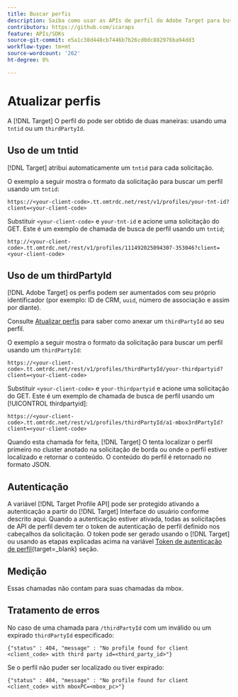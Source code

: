 ```yaml
---
title: Buscar perfis
description: Saiba como usar as APIs de perfil do Adobe Target para buscar dados do visitante para usar no [!DNL Target].
contributors: https://github.com/icaraps
feature: APIs/SDKs
source-git-commit: e5a1c38d448cb7446b7b26cd0dc882976ba94dd3
workflow-type: tm+mt
source-wordcount: '262'
ht-degree: 0%

---
```


# Atualizar perfis

A [!DNL Target] O perfil do pode ser obtido de duas maneiras: usando uma `tntid` ou um `thirdPartyId`.

## Uso de um tntid

[!DNL Target] atribui automaticamente um `tntid` para cada solicitação.

O exemplo a seguir mostra o formato da solicitação para buscar um perfil usando um `tntid`:

```
https://<your-client-code>.tt.omtrdc.net/rest/v1/profiles/your-tnt-id?client=<your-client-code>
```

Substituir `<your-client-code>` e `your-tnt-id` e acione uma solicitação do GET. Este é um exemplo de chamada de busca de perfil usando um `tntid`;

```
http://<your-client-code>.tt.omtrdc.net/rest/v1/profiles/111492025094307-353046?client=<your-client-code>
```

## Uso de um thirdPartyId

[!DNL Adobe Target] os perfis podem ser aumentados com seu próprio identificador (por exemplo: ID de CRM, `uuid`, número de associação e assim por diante).

Consulte [Atualizar perfis](/help/dev/administer/profile-api/profile-api-overview.md) para saber como anexar um `thirdPartyId` ao seu perfil.

O exemplo a seguir mostra o formato da solicitação para buscar um perfil usando um `thirdPartyId`:

```
https://<your-client-code>.tt.omtrdc.net/rest/v1/profiles/thirdPartyId/your-thirdpartyid?client=<your-client-code>
```

Substituir `<your-client-code>` e `your-thirdpartyid` e acione uma solicitação do GET. Este é um exemplo de chamada de busca de perfil usando um [!UICONTROL thirdpartyid]:

```
https://<your-client-code>.tt.omtrdc.net/rest/v1/profiles/thirdPartyId/a1-mbox3rdPartyId?client=<your-client-code>
```

Quando esta chamada for feita, [!DNL Target] O tenta localizar o perfil primeiro no cluster anotado na solicitação de borda ou onde o perfil estiver localizado e retornar o conteúdo. O conteúdo do perfil é retornado no formato JSON.

## Autenticação

A variável [!DNL Target Profile API] pode ser protegido ativando a autenticação a partir do [!DNL Target] Interface do usuário conforme descrito aqui. Quando a autenticação estiver ativada, todas as solicitações de API de perfil devem ter o token de autenticação de perfil definido nos cabeçalhos da solicitação. O token pode ser gerado usando o [!DNL Target] ou usando as etapas explicadas acima na variável [Token de autenticação de perfil](https://developers.adobetarget.com/api/#authentication-tokens){target=_blank} seção.

## Medição

Essas chamadas não contam para suas chamadas da mbox.

## Tratamento de erros

No caso de uma chamada para `/thirdPartyId` com um inválido ou um expirado `thirdPartyId` especificado:

```
{"status" : 404, "message" : "No profile found for client <client_code> with third party id=<third_party_id>"}
```

Se o perfil não puder ser localizado ou tiver expirado:

```
{"status" : 404, "message" : "No profile found for client <client_code> with mboxPC=<mbox_pc>"}
```
